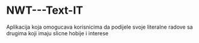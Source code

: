 # NWT---Text-IT
Aplikacija koja omogucava korisnicima da podijele svoje literalne radove sa drugima koji imaju slicne hobije i interese
